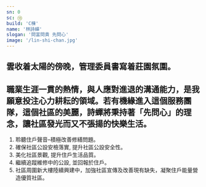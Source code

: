 ```yaml
---
sn: 0
sc: ⑬
build: 'C棟'
name: '林詩蟬'
slogan: '問富問貴 先問心'
image: '/lin-shi-chan.jpg'
---
```

## 雲收着太陽的傍晚，管理委員書寫着莊園氛圍。
## 職業生涯一貫的熱情，與人應對進退的溝通能力，是我願意投注心力耕耘的領域。若有機緣進入這個服務團隊，這個社區的美麗，詩蟬將秉持著「先問心」的理念，讓社區發光而又不張揚的快樂生活。


1. 聆聽住戶聲音–積極改善修繕問題。
2. 確保社區公設安檢落實, 提升社區公設安全性。
3. 美化社區景觀, 提升住戶生活品質。
4. 繼續追蹤維修中的公設, 並回報於住戶。
5. 社區周圍新大樓陸續興建中，加強社區宣傳及改善現有缺失，凝聚住戶能量營造優質社區。